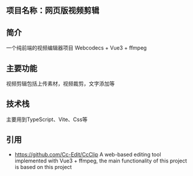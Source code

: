 ## 项目名称：网页版视频剪辑
## 简介
一个纯前端的视频编辑器项目 Webcodecs + Vue3 + ffmpeg<br/>
## 主要功能
视频剪辑包括上传素材，视频裁剪，文字添加等
## 技术栈
主要用到TypeScript、Vite、Css等
## 引用
- https://github.com/Cc-Edit/CcClip A web-based editing tool implemented with Vue3 + ffmpeg, the main functionality of this project is based on this project
